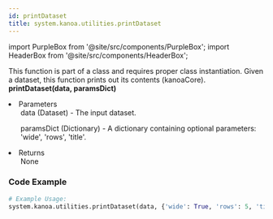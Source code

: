 ```yaml
---
id: printDataset
title: system.kanoa.utilities.printDataset
---
```


import PurpleBox from '@site/src/components/PurpleBox';
import HeaderBox from '@site/src/components/HeaderBox';

<PurpleBox>This function is part of a class and requires proper class instantiation.</PurpleBox>
<HeaderBox header="Description">Given a dataset, this function prints out its contents (kanoaCore).</HeaderBox>
<HeaderBox header="Syntax">
    <b>printDataset(data, paramsDict)</b>
    <li>Parameters <br />
        <ul>data (Dataset) - The input dataset.</ul>
        <ul>paramsDict (Dictionary) - A dictionary containing optional parameters: 'wide', 'rows', 'title'.</ul>
    </li>
    <li>Returns <br />
        <ul>None</ul>
    </li>
</HeaderBox>

### Code Example

```python
# Example Usage:
system.kanoa.utilities.printDataset(data, {'wide': True, 'rows': 5, 'title': 'Table Title'})

